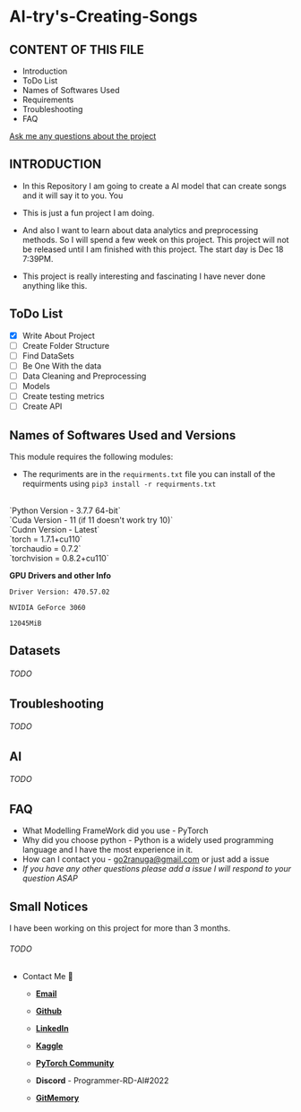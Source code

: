 # AI-try's-Creating-Songs

## CONTENT OF THIS FILE

- Introduction
- ToDo List
- Names of Softwares Used
- Requirements
- Troubleshooting
- FAQ

[Ask me any questions about the project](https://github.com/Programmer-RD-AI/AI-Trys-Creating-Songs/discussions)

## INTRODUCTION

- In this Repository I am going to create a AI model that can create songs and it will say it to you. You

- This is just a fun project I am doing.

- And also I want to learn about data analytics and preprocessing methods. So I will spend a few week on this project. This project will not be released until I am finished with this project. The start day is Dec 18 7:39PM.
  
- This project is really interesting and fascinating I have never done anything like this.

## ToDo List
- [x] Write About Project
- [ ] Create Folder Structure
- [ ] Find DataSets
- [ ] Be One With the data
- [ ] Data Cleaning and Preprocessing
- [ ] Models
- [ ] Create testing metrics
- [ ] Create API

## Names of Softwares Used and Versions

This module requires the following modules:
<br>
- The requriments are in the `requirments.txt` file you can install of the requirments using `pip3 install -r requirments.txt`
<br>
`Python Version - 3.7.7 64-bit`
<br>
`Cuda Version - 11 (if 11 doesn't work try 10)`
<br>
`Cudnn Version - Latest`
<br>
`torch = 1.7.1+cu110`
<br>
`torchaudio = 0.7.2`
<br>
`torchvision = 0.8.2+cu110`
<br>

**GPU Drivers and other Info**

`Driver Version: 470.57.02`

`NVIDIA GeForce 3060`

`12045MiB`

## Datasets

###### TODO

## Troubleshooting

###### TODO

## AI

###### TODO

## FAQ

- What Modelling FrameWork did you use - PyTorch
- Why did you choose python - Python is a widely used programming language and I have the most experience in it.
- How can I contact you - go2ranuga@gmail.com or just add a issue
- _If you have any other questions please add a issue I will respond to your question ASAP_

## Small Notices

I have been working on this project for more than 3 months.
###### TODO

- Contact Me 💬

  - [**Email**](go2ranuga@gmail.com)

  - [**Github**](https://github.com/Programmer-RD-AI)

  - [**LinkedIn**](https://www.linkedin.com/in/ranuga-disansa-gamage-94a7671b2/)

  - [**Kaggle**](https://www.kaggle.com/ranugadisansagamage)

  - [**PyTorch Community**](https://discuss.pytorch.org/u/programmer-rd-ai/summary)

  - **Discord** - Programmer-RD-AI#2022

  - [**GitMemory**](https://githubmemory.com/@Programmer-RD-AI)

